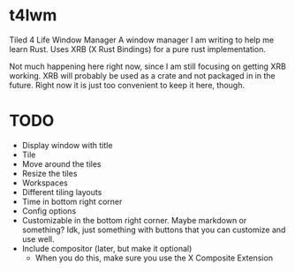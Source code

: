 # t4lwm
Tiled 4 Life Window Manager
A window manager I am writing to help me learn Rust. Uses XRB (X Rust Bindings) for a pure rust implementation.

Not much happening here right now, since I am still focusing on getting XRB working.
XRB will probably be used as a crate and not packaged in in the future. Right now it is just too convenient to keep it here, though.

# TODO
- Display window with title
- Tile
- Move around the tiles
- Resize the tiles
- Workspaces
- Different tiling layouts
- Time in bottom right corner
- Config options
- Customizable in the bottom right corner. Maybe markdown or something? Idk, just something with buttons that you can customize and use well.
- Include compositor (later, but make it optional)
    - When you do this, make sure you use the X Composite Extension
